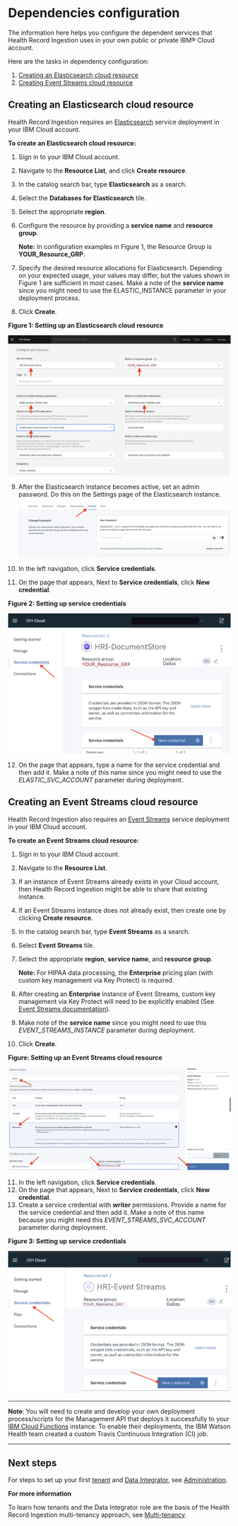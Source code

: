 # Dependencies configuration

The information here helps you configure the dependent services that Health Record Ingestion uses in your own public or private IBM&reg; Cloud account.

Here are the tasks in dependency configuration:

1. [Creating an Elasticsearch cloud resource](#create-elasticsearch-cloud-resource)
2. [Creating Event Streams cloud resource](#create-event-streams-cloud-resource)

## Creating an Elasticsearch cloud resource

 Health Record Ingestion requires an [Elasticsearch](glossary.md#elasticsearch) service deployment in your IBM Cloud account. 

 **To create an Elasticsearch cloud resource:**

1. Sign in to your IBM Cloud account.

2. Navigate to the **Resource List**, and click **Create resource**.

3. In the catalog search bar, type **Elasticsearch** as a search.

4. Select the **Databases for Elasticsearch** tile.

5. Select the appropriate **region**. 

6. Configure the resource by providing a **service name** and **resource group**.  
   
   **Note:** In configuration examples in Figure 1, the Resource Group is **YOUR_Resource_GRP**. 

7. Specify the desired resource allocations for Elasticsearch. Depending on your expected usage, your values may differ, but the values shown in Figure 1 are sufficient in most cases. Make a note of the **service name** since you might need to use the ELASTIC_INSTANCE parameter in your deployment process. 

8. Click **Create**.

**Figure 1: Setting up an Elasticsearch cloud resource**

   ![elastic-configure](assets/img/elastic_configure.png)

9. After the Elasticsearch instance becomes active, set an admin password. Do this on the Settings page of the Elasticsearch instance.
   
   ![elastic-admin-password](assets/img/elastic_admin_password.png)

10. In the left navigation, click **Service credentials**.

11. On the page that appears, Next to **Service credentials**, click **New credential**. 

**Figure 2: Setting up service credentials**

   ![elastic-create-cred](assets/img/elastic_create_cred.png)

12. On the page that appears, type a name for the service credential and then add it. Make a note of this name since you might need to use the *ELASTIC_SVC_ACCOUNT* parameter during deployment.

## Creating an Event Streams cloud resource

 Health Record Ingestion also requires an [Event Streams](glossary.md#event-streams) service deployment in your IBM Cloud account.

 **To create an Event Streams cloud resource:**

1. Sign in to your IBM Cloud account.

2. Navigate to the **Resource List**.

3. If an instance of Event Streams already exists in your Cloud account, then Health Record Ingestion might be able to share that existing instance. 

4. If an Event Streams instance does not already exist, then create one by clicking **Create resource**. 

5. In the catalog search bar, type **Event Streams** as a search.

6. Select **Event Streams** tile.

7. Select the appropriate **region**, **service name**, and **resource group**.
   
   **Note:** For HIPAA data processing, the **Enterprise** pricing plan (with custom key management via Key Protect) is required. 

8. After creating an **Enterprise** instance of Event Streams, custom key management via Key Protect will need to be explicitly enabled (See [Event Streams documentation](https://cloud.ibm.com/docs/services/EventStreams?topic=eventstreams-managing_encryption#enabling_encryption)).

9. Make note of the **service name** since you might need to use this *EVENT_STREAMS_INSTANCE* parameter during deployment.

10. Click **Create**.

**Figure: Setting up an Event Streams cloud resource**

   ![event-streams-configure](assets/img/event_streams_configure.png)

11. In the left navigation, click **Service credentials**.
12. On the page that appears, Next to **Service credentials**, click **New credential**.
13. Create a service credential with **writer** permissions. Provide a name for the service credential and then add it. Make a note of this name because you might need this *EVENT_STREAMS_SVC_ACCOUNT* parameter during deployment.

**Figure 3: Setting up service credentials**

   ![event-streams-create-cred](assets/img/event_streams_create_cred.png)

***

**Note**: You will need to create and develop your own deployment process/scripts for the Management API that deploys it successfully to your [IBM Cloud Functions](glossary.md#ibm-cloud-functions) instance. To enable their deployments, the IBM Watson Health team created a custom Travis Continuous Integration (CI) job. 

---

## Next steps

For steps to set up your first [tenant](glossary.md#tenant) and [Data Integrator](glossary.md#data-integrator), see [Administration](admin.md). 

**For more information** 

To learn how tenants and the Data Integrator role are the basis of the Health Record Ingestion multi-tenancy approach, see [Multi-tenancy](multitenancy.md).
